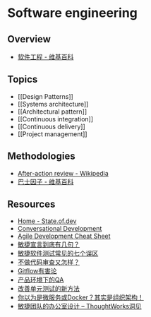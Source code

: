 # Software engineering

## Overview

- [软件工程 - 维基百科](https://zh.wikipedia.org/wiki/%E8%BD%AF%E4%BB%B6%E5%B7%A5%E7%A8%8B)

## Topics

- [[Design Patterns]]
- [[Systems architecture]]
- [[Architectural pattern]]
- [[Continuous integration]]
- [[Continuous delivery]]
- [[Project management]]

## Methodologies

- [After-action review - Wikipedia](https://en.wikipedia.org/wiki/After-action_review)
- [巴士因子 - 维基百科](https://zh.wikipedia.org/wiki/%E5%B7%B4%E5%A3%AB%E5%9B%A0%E5%AD%90)

## Resources

- [Home - State.of.dev](https://stateofdev.com/)
- [Conversational Development](http://conversationaldevelopment.com/)
- [Agile Development Cheat Sheet](http://cheatsheetworld.com/programming/agile-development-cheat-sheet/)
- [敏捷宣言到底有几句？](http://insights.thoughtworkers.org/how-many-words-in-agile-manifesto/)
- [敏捷软件测试常见的七个误区](http://insights.thoughtworkers.org/agile-testing-misunderstanding/)
- [不做代码审查又怎样？](http://insights.thoughtworkers.org/without-code-review/)
- [Gitflow有害论](http://insights.thoughtworkers.org/gitflow-consider-harmful/)
- [产品环境下的QA](http://insights.thoughtworkers.org/qa-in-production-practice/)
- [改善单元测试的新方法](http://insights.thoughtworkers.org/improve-the-effectiveness-of-unit-testing/)
- [你以为是微服务或Docker？其实是组织架构！](http://insights.thoughtworkers.org/microservices-docker-organization-transfermation/)
- [敏捷团队的办公室设计 – ThoughtWorks洞见](http://insights.thoughtworkers.org/office-designed-by-agile-team/)
